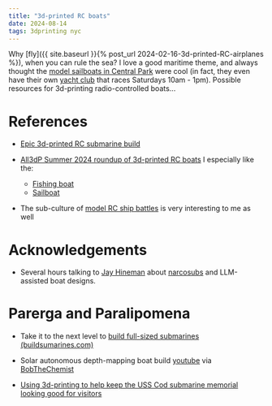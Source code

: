 ```yaml
---
title: "3d-printed RC boats"
date: 2024-08-14
tags: 3dprinting nyc
---
```


Why [fly]({{ site.baseurl }}{% post_url 2024-02-16-3d-printed-RC-airplanes %}), when you can rule the sea? I love a good maritime theme, and always thought the [model sailboats in Central Park](https://www.centralpark.com/things-to-do/sports/model-sailboats/) were cool (in fact, they even have their own [yacht club](http://www.cpmyc.org) that races Saturdays 10am - 1pm). Possible resources for 3d-printing radio-controlled boats...

# References

- [Epic 3d-printed RC submarine build](https://hackaday.com/2024/08/13/rc-submarine-build-starts-with-plenty-of-research/)

- [All3dP Summer 2024 roundup of 3d-printed RC boats](https://all3dp.com/2/3d-printed-rc-boat-the-best-projects-for-rocking-boats/) I especially like the:
    - [Fishing boat](https://www.printables.com/model/531618-rc-boat-model)
    - [Sailboat](https://www.thingiverse.com/thing:2786977)

- The sub-culture of [model RC ship battles](https://rcwarshipcombat.com) is very interesting to me as well

# Acknowledgements

- Several hours talking to [Jay Hineman](https://scholar.google.com/citations?user=cmdgvoUAAAAJ&hl=en&oi=ao) about [narcosubs](https://www.afcea.org/signal-media/technology/narco-subs-game-hide-and-seek) and LLM-assisted boat designs.

# Parerga and Paralipomena

- Take it to the next level to [build full-sized submarines (buildsumarines.com)](https://www.buildsubmarines.com)

- Solar autonomous depth-mapping boat build [youtube](https://www.youtube.com/watch?v=iBlCVzS1J_o) via [BobTheChemist](http://bobthechemist.com)

- [Using 3d-printing to help keep the USS Cod submarine memorial looking good for visitors](https://hackaday.com/2025/02/05/how-3d-printing-helps-bring-uss-cod-memorial-to-life/)